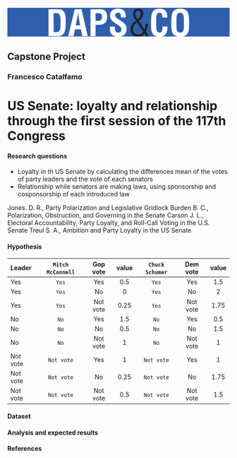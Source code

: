 ![Logo](fig/dapscologo.jpg)
## Capstone Project
### Francesco Catalfamo

# US Senate: loyalty and relationship through the first session of the 117th Congress

#### Research questions
- Loyalty in th US Senate by calculating the differences mean of the votes of party leaders and the vote of each senators
- Relationship while senators are making laws, using sponsorship and cosponsorship of each introduced law

Jones. D. R., Party Polarization and Legislative Gridlock
Burden B. C., Polarization, Obstruction, and Governing in the Senate
Carson J. L., Electoral Accountability, Party Loyalty, and Roll-Call Voting in the U.S. Senate
Treul S. A., Ambition and Party Loyalty in the US Senate
#### Hypothesis
| Leader | `Mitch McConnell` | Gop vote | value | `Chuck Schumer` | Dem vote | value |
| :--- | :---: |  :---: |  :---: |  :---: |  :---: |  :---: | 
| Yes | `Yes` | Yes | 0.5 | `Yes` | Yes | 1.5 |
| Yes | `Yes` | No | 0 | `Yes` | No | 2 | 
| Yes | `Yes` | Not vote | 0.25 | `Yes` | Not vote | 1.75 | 
| No | `No` | Yes | 1.5 | `No` | Yes | 0.5 |
| No | `No` | No | 0.5 | `No` | No | 1.5 |
| No | `No` | Not vote | 1 | `No` | Not vote | 1 |
| Not vote | `Not vote` | Yes | 1 | `Not vote` | Yes | 1 |
| Not vote | `Not vote` | No |0.25 | `Not vote` | No | 1.75 |
| Not vote | `Not vote` | Not vote | 0.5 | `Not vote` | Not vote | 1.5 |
#### Dataset

#### Analysis and expected results

#### References